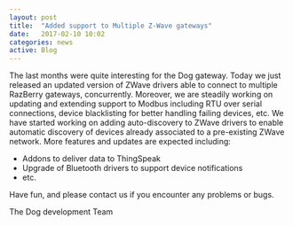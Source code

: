 ```yaml
---
layout: post
title:  "Added support to Multiple Z-Wave gateways"
date:   2017-02-10 10:02
categories: news
active: Blog
---
```

The last months were quite interesting for the Dog gateway. Today we just released an updated version of ZWave drivers able to connect to multiple RazBerry gateways, concurrently. Moreover, we are steadily working on updating and extending support to Modbus including RTU over serial connections, device blacklisting for better handling failing devices, etc.
We have started working on adding auto-discovery to ZWave drivers to enable automatic discovery of devices already associated to a pre-existing ZWave network. More features and updates are expected including:
* Addons to deliver data to ThingSpeak
* Upgrade of Bluetooth drivers to support device notifications
* etc.

Have fun, and please contact us if you encounter any problems or bugs.

The Dog development Team